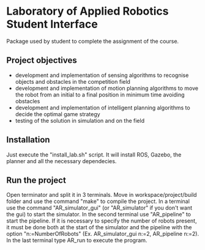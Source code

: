 # Laboratory of Applied Robotics Student Interface
Package used by student to complete the assignment of the course. 

## Project objectives

* development and implementation of sensing algorithms to recognise objects and obstacles in the competition field
* development and implementation of motion planning algorithms to move the robot from an initial to a final position in minimum time avoiding obstacles
* development and implementation of intelligent planning algorithms to decide the optimal game strategy
* testing of the solution in simulation and on the field

## Installation

Just execute the "install_lab.sh" script. It will install ROS, Gazebo, the planner and all the necessary dependecies.

## Run the project
Open terminator and split it in 3 terminals. Move in workspace/project/build folder and use the command "make" to compile the project.
In a terminal use the command "AR_simulator_gui" (or "AR_simulator" if you don't want the gui) to start the simulator. In the second terminal use "AR_pipeline" to start the pipeline. If it is necessary to specify the number of robots present, it must be done both at the start of the simulator and the pipeline with the option "n:=NumberOfRobots" (Ex. AR_simulator_gui n:=2, AR_pipeline n:=2). In the last terminal type AR_run to execute the program.
